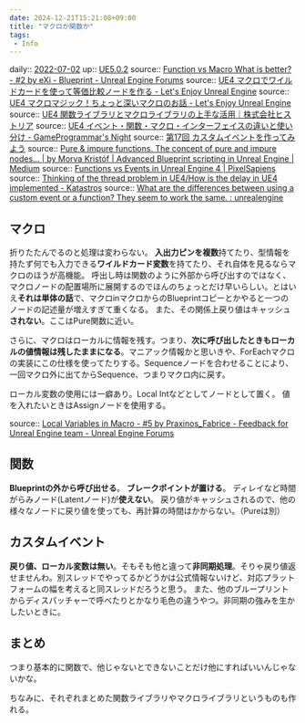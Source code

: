 ```yaml
---
date: 2024-12-21T15:21:08+09:00
title: "マクロか関数か"
tags:
 - Info
---
```


daily:: [2022-07-02](Daily_Note/2022-07-02.md)
up:: [UE5.0.2](../Bar/App/UE5.0.2.md)
source:: [Function vs Macro What is better? - #2 by eXi - Blueprint - Unreal Engine Forums](https://forums.unrealengine.com/t/function-vs-macro-what-is-better/39824/2)
source:: [UE4 マクロでワイルドカードを使って等価比較ノードを作る - Let's Enjoy Unreal Engine](https://unrealengine.hatenablog.com/entry/2021/01/24/200000)
source:: [UE4 マクロマジック！ちょっと深いマクロのお話 - Let's Enjoy Unreal Engine](https://unrealengine.hatenablog.com/entry/2015/12/01/000000)
source:: [UE4 関数ライブラリとマクロライブラリの上手な活用｜株式会社ヒストリア](https://historia.co.jp/archives/6411/)
source:: [UE4 イベント・関数・マクロ・インターフェイスの違いと使い分け - GameProgrammar's Night](https://katze.hatenablog.jp/entry/2016/12/18/000000)
source:: [第17回 カスタムイベントを作ってみよう](http://manabibeya.com/getstarted/gs17/)
source:: [Pure & impure functions. The concept of pure and impure nodes… | by Morva Kristóf | Advanced Blueprint scripting in Unreal Engine | Medium](https://medium.com/advanced-blueprint-scripting-in-unreal-engine/pure-impure-functions-516367cff14f)
source:: [Functions vs Events in Unreal Engine 4 | PixelSapiens](https://pixelsapiens.com/functions-vs-events-in-unreal-engine-4/)
source:: [Thinking of the thread problem in UE4/How is the delay in UE4 implemented - Katastros](https://blog.katastros.com/a?ID=00850-6d0ca30e-cfd1-44b1-8c2c-79be30e2a602)
source:: [What are the differences between using a custom event or a function? They seem to work the same. : unrealengine](https://www.reddit.com/r/unrealengine/comments/o0dfsr/what_are_the_differences_between_using_a_custom/)

## マクロ
折りたたんでるのと処理は変わらない。
**入出力ピンを複数**持てたり、型情報を持たず何でも入力できる**ワイルドカード変数**を持てたり、それ自体を見るならマクロのほうが高機能。
呼出し時は関数のように外部から呼び出すのではなく、マクロノードの配置場所に展開するのでほんのちょっとだけ早いらしい。とはいえ**それは単体の話**で、マクロinマクロからのBlueprintコピーとかやると一つのノードの記述量が増えすぎて重くなる。
また、その関係上戻り値はキャッシュ**されない**。ここはPure関数に近い。

さらに、マクロはローカルに情報を残す。つまり、**次に呼び出したときもローカルの値情報は残したままになる**。マニアック情報かと思いきや、ForEachマクロの実装にこの仕様を使ってたりする。Sequenceノードを合わせることにより、一回マクロ外に出てからSequence、つまりマクロ内に戻す。

ローカル変数の使用には一癖あり。Local Intなどとしてノードとして置く。
値を入れたいときはAssignノードを使用する。

source:: [Local Variables in Macro - #5 by Praxinos_Fabrice - Feedback for Unreal Engine team - Unreal Engine Forums](https://forums.unrealengine.com/t/local-variables-in-macro/2283/5)

## 関数
**Blueprintの外から呼び出せる**。
**ブレークポイントが置ける**。
ディレイなど時間がらみノード(Latentノード)が**使えない**。
戻り値がキャッシュされるので、他の様々なノードに戻り値を使っても、再計算の時間はかからない。（Pureは別）

## カスタムイベント
**戻り値、ローカル変数は無い**。そもそも他と違って**非同期処理**。そりゃ戻り値返せませんわ。別スレッドでやってるかどうかは公式情報ないけど、対応プラットフォームの幅を考えると同スレッドだろうと思う。
また、他のブループリントからディスパッチャーで呼べたりとかなり毛色の違うやつ。非同期の強みを生かしたいときに。


## まとめ
つまり基本的に関数で、他じゃないとできないことだけ他にすればいいんじゃないかな。

ちなみに、それぞれまとめた関数ライブラリやマクロライブラリというものも作れる。





